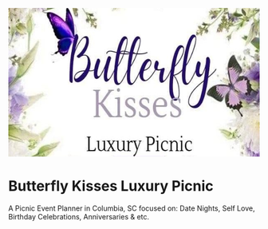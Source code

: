 <p align="center">
	<img src="butterflykissesluxurypicnic.png" width="608" height="298" alt="Butterfly Kisses Luxury Picnic">  
</p>

# Butterfly Kisses Luxury Picnic
A Picnic Event Planner in Columbia, SC focused on: Date Nights, Self Love, Birthday Celebrations, Anniversaries & etc.

